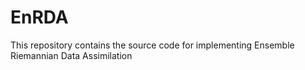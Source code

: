 # EnRDA
This repository contains the source code for implementing Ensemble Riemannian Data Assimilation
